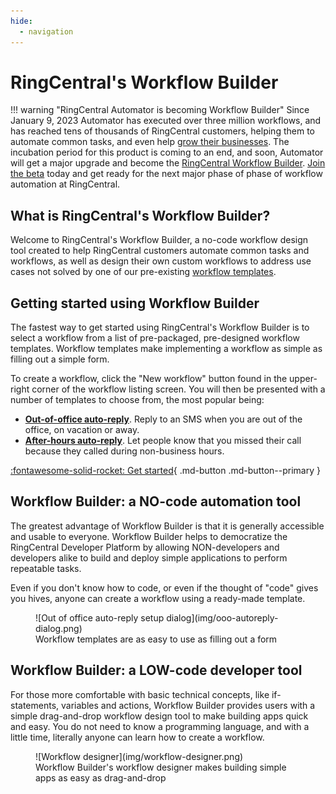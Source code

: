 ```yaml
---
hide:
  - navigation
---
```

# RingCentral's Workflow Builder

!!! warning "RingCentral Automator is becoming Workflow Builder"
    Since January 9, 2023 Automator has executed over three million workflows, and has reached tens of thousands of RingCentral customers, helping them to automate common tasks, and even help [grow their businesses](https://www.ringcentral.com/whyringcentral/casestudies/saving-lives-society.html). The incubation period for this product is coming to an end, and soon, Automator will get a major upgrade and become the [RingCentral Workflow Builder](https://community.ringcentral.com/workflow-builder-23/automator-is-becoming-workflow-builder-9861). [Join the beta](https://docs.google.com/forms/d/e/1FAIpQLScH3nJMIW9DcaCk012Ba9VrzPk_zmSzuQTJgUML3L4tsBycng/viewform) today and get ready for the next major phase of phase of workflow automation at RingCentral.

## What is RingCentral's Workflow Builder?

Welcome to RingCentral's Workflow Builder, a no-code workflow design tool created to help RingCentral customers automate common tasks and workflows, as well as design their own custom workflows to address use cases not solved by one of our pre-existing [workflow templates](./workflows/index.md). 

## Getting started using Workflow Builder

The fastest way to get started using RingCentral's Workflow Builder is to select a workflow from a list of pre-packaged, pre-designed workflow templates. Workflow templates make implementing a workflow as simple as filling out a simple form. 

To create a workflow, click the "New workflow" button found in the upper-right corner of the workflow listing screen. You will then be presented with a number of templates to choose from, the most popular being:

* [**Out-of-office auto-reply**](./workflows/templates/ooo-autoreplies.md). Reply to an SMS when you are out of the office, on vacation or away. 
* [**After-hours auto-reply**](./workflows/templates/after-hours.md). Let people know that you missed their call because they called during non-business hours. 

[:fontawesome-solid-rocket: Get started](users/index.md){ .md-button .md-button--primary }

## Workflow Builder: a NO-code automation tool

The greatest advantage of Workflow Builder is that it is generally accessible and usable to everyone. Workflow Builder helps to democratize the RingCentral Developer Platform by allowing NON-developers and developers alike to build and deploy simple applications to perform repeatable tasks. 

Even if you don't know how to code, or even if the thought of "code" gives you hives, anyone can create a workflow using a ready-made template. 

<figure markdown>
  ![Out of office auto-reply setup dialog](img/ooo-autoreply-dialog.png)
  <figcaption>Workflow templates are as easy to use as filling out a form</figcaption>
</figure>

## Workflow Builder: a LOW-code developer tool

For those more comfortable with basic technical concepts, like if-statements, variables and actions, Workflow Builder provides users with a simple drag-and-drop workflow design tool to make building apps quick and easy. You do not need to know a programming language, and with a little time, literally anyone can learn how to create a workflow. 

<figure markdown>
  ![Workflow designer](img/workflow-designer.png)
  <figcaption>Workflow Builder's workflow designer makes building simple apps as easy as drag-and-drop</figcaption>
</figure>

